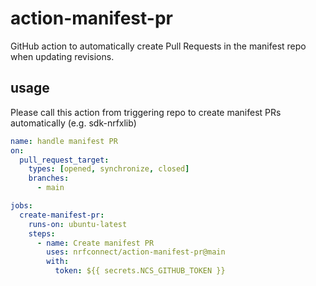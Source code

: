 # action-manifest-pr
GitHub action to automatically create Pull Requests in the manifest repo when updating revisions.

## usage
Please call this action from triggering repo to create manifest PRs automatically (e.g. sdk-nrfxlib)
```yaml
name: handle manifest PR
on:
  pull_request_target:
    types: [opened, synchronize, closed]
    branches:
      - main

jobs:
  create-manifest-pr:
    runs-on: ubuntu-latest
    steps:
      - name: Create manifest PR
        uses: nrfconnect/action-manifest-pr@main
        with:
          token: ${{ secrets.NCS_GITHUB_TOKEN }}
```
